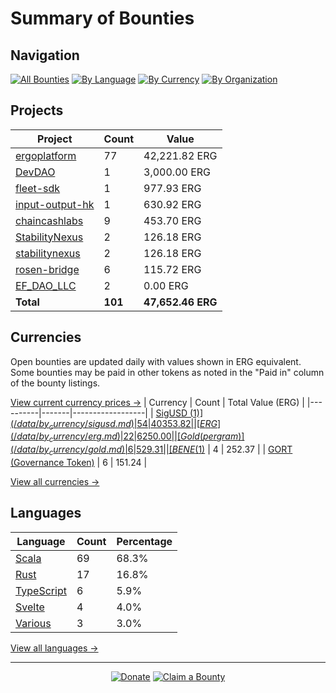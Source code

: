 <!-- GENERATED FILE - DO NOT EDIT DIRECTLY -->
<!-- Generated on: 2025-04-29 12:49:34 -->

# Summary of Bounties

## Navigation

[![All Bounties](https://img.shields.io/badge/All%20Bounties-101-blue)](/data/all.md) [![By Language](https://img.shields.io/badge/By%20Language-7-green)](/data/summary.md#languages) [![By Currency](https://img.shields.io/badge/By%20Currency-7-yellow)](/data/summary.md#currencies) [![By Organization](https://img.shields.io/badge/By%20Organization-9-orange)](/data/summary.md#projects)

## Projects

| Project | Count | Value |
|----------|-------|-------|
| [ergoplatform](/data/by_org/ergoplatform.md) | 77 | 42,221.82 ERG |
| [DevDAO](/data/by_org/devdao.md) | 1 | 3,000.00 ERG |
| [fleet-sdk](/data/by_org/fleet-sdk.md) | 1 | 977.93 ERG |
| [input-output-hk](/data/by_org/input-output-hk.md) | 1 | 630.92 ERG |
| [chaincashlabs](/data/by_org/chaincashlabs.md) | 9 | 453.70 ERG |
| [StabilityNexus](/data/by_org/stabilitynexus.md) | 2 | 126.18 ERG |
| [stabilitynexus](/data/by_org/stabilitynexus.md) | 2 | 126.18 ERG |
| [rosen-bridge](/data/by_org/rosen-bridge.md) | 6 | 115.72 ERG |
| [EF_DAO_LLC](/data/by_org/ef_dao_llc.md) | 2 | 0.00 ERG |
| **Total** | **101** | **47,652.46 ERG** |

## Currencies

Open bounties are updated daily with values shown in ERG equivalent. Some bounties may be paid in other tokens as noted in the "Paid in" column of the bounty listings.

[View current currency prices →](/data/currency_prices.md)
| Currency | Count | Total Value (ERG) |
|----------|-------|------------------|
| [SigUSD ($1)](/data/by_currency/sigusd.md) | 54 | 40353.82 |
| [ERG](/data/by_currency/erg.md) | 22 | 6250.00 |
| [Gold (per gram)](/data/by_currency/gold.md) | 6 | 529.31 |
| [BENE ($1)](/data/by_currency/bene.md) | 4 | 252.37 |
| [GORT (Governance Token)](/data/by_currency/gort.md) | 6 | 151.24 |

[View all currencies →](/data/by_currency/)

## Languages

| Language | Count | Percentage |
|----------|-------|------------|
| [Scala](/data/by_language/scala.md) | 69 | 68.3% |
| [Rust](/data/by_language/rust.md) | 17 | 16.8% |
| [TypeScript](/data/by_language/typescript.md) | 6 | 5.9% |
| [Svelte](/data/by_language/svelte.md) | 4 | 4.0% |
| [Various](/data/by_language/various.md) | 3 | 3.0% |

[View all languages →](/data/by_language/)



---

<div align="center">
  <p>
    <a href="../docs/donate.md"><img src="https://img.shields.io/badge/❤️%20Donate-F44336" alt="Donate"></a>
    <a href="../docs/bounty-submission-guide.md#reserving-a-bounty"><img src="https://img.shields.io/badge/🔒%20How%20To%20Claim-4CAF50" alt="Claim a Bounty"></a>
  </p>
</div>


<!-- END OF GENERATED CONTENT -->
